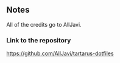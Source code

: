 ## Notes
All of the credits go to AllJavi.

### Link to the repository
https://github.com/AllJavi/tartarus-dotfiles

